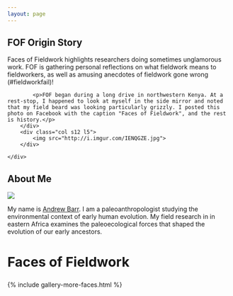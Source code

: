 ```yaml
---
layout: page
---
```


<div class="my-text-body post-container">
	<h2>FOF Origin Story</h2>
	<div class="row">
		<div class="col s12 l7">
			<p>Faces of Fieldwork highlights researchers doing sometimes unglamorous work. FOF is gathering personal reflections on what fieldwork means to fieldworkers, as well as amusing anecdotes of fieldwork gone wrong (#fieldworkfail)!</p>

			<p>FOF began during a long drive in northwestern Kenya. At a rest-stop, I happened to look at myself in the side mirror and noted that my field beard was looking particularly grizzly. I posted this photo on Facebook with the caption "Faces of Fieldwork", and the rest is history.</p>
		</div>
		<div class="col s12 l5">
			<img src="http://i.imgur.com/IENQGZE.jpg">
		</div>
		
	</div>
</div>

<div class="my-text-body post-container">
	<h2>About Me</h2>
	<div class="row ">
		<div class="col s12 l5">
			<img src="http://i.imgur.com/pkIHEKh.jpg">
			<!-- presentable headshot link
			<img src="http://i.imgur.com/iwnH5Re.jpg">
			-->
		</div>	
	<div class="col s12 l7">
		<p>My name is <a href="http://wabarr.com">Andrew Barr</a>. I am a paleoanthropologist studying the environmental context of early human evolution. My field research in in eastern Africa examines the paleoecological forces that shaped the evolution of our early ancestors.</p>
	</div>
</div>
</div>





<h2 style="font-size: 30px;">Faces of Fieldwork <i class="fa fa-arrow-down"></i></h2>
{% include gallery-more-faces.html %}
